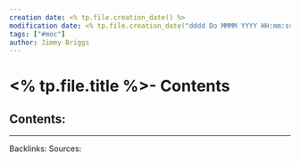 ```yaml
---
creation date: <% tp.file.creation_date() %>
modification date: <% tp.file.creation_date("dddd Do MMMM YYYY HH:mm:ss") %>
tags: ["#moc"]
author: Jimmy Briggs
---
```


# <% tp.file.title %>- Contents

## Contents:


***
Backlinks:
Sources:


